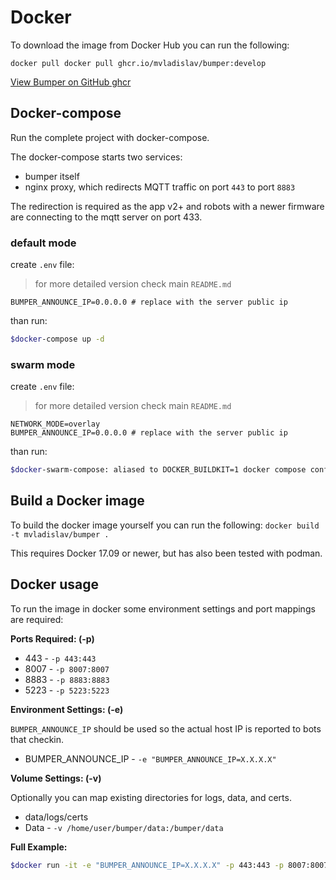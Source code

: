 # Docker

To download the image from Docker Hub you can run the following:

`docker pull docker pull ghcr.io/mvladislav/bumper:develop`

[View Bumper on GitHub ghcr](https://github.com/MVladislav/bumper/pkgs/container/bumper)

## Docker-compose

Run the complete project with docker-compose.

The docker-compose starts two services:

- bumper itself
- nginx proxy, which redirects MQTT traffic on port `443` to port `8883`

The redirection is required as the app v2+ and robots with a newer firmware
are connecting to the mqtt server on port 433.

### default mode

create `.env` file:

> for more detailed version check main `README.md`

```env
BUMPER_ANNOUNCE_IP=0.0.0.0 # replace with the server public ip
```

than run:

```sh
$docker-compose up -d
```

### swarm mode

create `.env` file:

> for more detailed version check main `README.md`

```env
NETWORK_MODE=overlay
BUMPER_ANNOUNCE_IP=0.0.0.0 # replace with the server public ip
```

than run:

```sh
$docker-swarm-compose: aliased to DOCKER_BUILDKIT=1 docker compose config | sed '1{/^name:/d}' | sed 's/published: "\(.*\)"/published: \1/' | DOCKER_BUILDKIT=1 CONFIG_VERSION=1 docker stack deploy --resolve-image=never --with-registry-auth --compose-file -
```

## Build a Docker image

To build the docker image yourself you can run the following:
`docker build -t mvladislav/bumper .`

This requires Docker 17.09 or newer, but has also been tested with podman.

## Docker usage

To run the image in docker some environment settings and port mappings are required:

**Ports Required: (-p)**

- 443 - `-p 443:443`
- 8007 - `-p 8007:8007`
- 8883 - `-p 8883:8883`
- 5223 - `-p 5223:5223`

**Environment Settings: (-e)**

`BUMPER_ANNOUNCE_IP` should be used so the actual host IP is reported to bots that checkin.

- BUMPER_ANNOUNCE_IP - `-e "BUMPER_ANNOUNCE_IP=X.X.X.X"`

**Volume Settings: (-v)**

Optionally you can map existing directories for logs, data, and certs.

- data/logs/certs
- Data - `-v /home/user/bumper/data:/bumper/data`

**Full Example:**

```sh
$docker run -it -e "BUMPER_ANNOUNCE_IP=X.X.X.X" -p 443:443 -p 8007:8007 -p 8883:8883 -p 5223:5223 -v /home/user/bumper/data:/bumper/data --name bumper mvladislav/bumper
```
